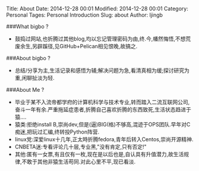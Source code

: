 Title: About 
Date: 2014-12-28 00:01
Modified: 2014-12-28 00:01
Category: Personal
Tages: Personal Introduction
Slug: about
Author: ljingb

###What bigbo ?
* 鼓捣过网站,也折腾过其他blog,均以忘记管理密码为由,终.今,幡然悔悟,不想荒废余生,另辟蹊径,见GitHub+Pelican相见恨晚,故搞之.

###About bigbo ?
* 总结/分享为主,生活记录和感悟为辅;解决问题为急,看清真相为缓;探讨研究为重,闲聊扯淡为轻.

###About Me ?
* 毕业于某不入流帝都学府的计算机科学与技术专业,转而踏入二流互联网公司,奋斗一年有余.严重拖延症患者,折腾自己喜欢折腾的东西致死,生活状态趋进于猿....
* 猿类:拒绝install B,崇尚dev,但是(逼)BIG(格)不够高,混迹于OPS团队.早年对C痴迷,把玩过汇编,终转投Python阵营.
* linux党:深爱linux十几年,正太時折腾fedora,青年后转入Centos,崇尚开源精神.
* CNBETA迷:专看评论几十层,专业黑,"没有肯定,只有否定!"
* 其他:匿有一女票,有且仅有一枚,现在是以后也是,自认具有升值潜力,故生活规律,不敢于其他非猿生活苟同.对此心里不平,现已看淡.

